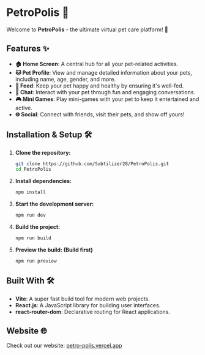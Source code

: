 # PetroPolis 🐾

Welcome to **PetroPolis** - the ultimate virtual pet care platform! 🚀

## Features ✨

- **🏠 Home Screen**: A central hub for all your pet-related activities.
- **🐱 Pet Profile**: View and manage detailed information about your pets, including name, age, gender, and more.
- **🍲 Feed**: Keep your pet happy and healthy by ensuring it's well-fed.
- **💬 Chat**: Interact with your pet through fun and engaging conversations.
- **🎮 Mini Games**: Play mini-games with your pet to keep it entertained and active.
- **🌐 Social**: Connect with friends, visit their pets, and show off yours!

## Installation & Setup 🛠️

1. **Clone the repository:**

   ```sh
   git clone https://github.com/Subtilizer28/PetroPolis.git
   cd PetroPolis
   ```

2. **Install dependencies:**

   ```sh
   npm install
   ```

3. **Start the development server:**

   ```sh
   npm run dev
   ```

4. **Build the project:**

   ```sh
   npm run build
   ```

5. **Preview the build: (Build first)**

   ```sh
   npm run preview
   ```

## Built With 🛠️

- **Vite**: A super fast build tool for modern web projects.
- **React.js**: A JavaScript library for building user interfaces.
- **react-router-dom**: Declarative routing for React applications.

## Website 🌐

Check out our website: [petro-polis.vercel.app](https://petro-polis.vercel.app)
